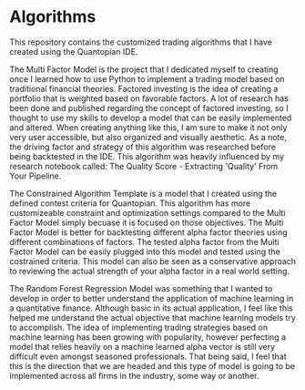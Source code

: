 # Algorithms

This repository contains the customized trading algorithms that I have created using the Quantopian IDE.

The Multi Factor Model is the project that I dedicated myself to creating once I learned how to use Python to implement a trading model based on traditional financial theories. Factored investing is the idea of creating a portfolio that is weighted based on favorable factors. A lot of research has been done and published regarding the concept of factored investing, so I thought to use my skills to develop a model that can be easily implemented and altered. When creating anything like this, I am sure to make it not only very user accessible, but also organized and visually aesthetic. As a note, the driving factor and strategy of this algorithm was researched before being backtested in the IDE. This algorithm was heavily influenced by my research notebook called: The Quality Score - Extracting 'Quality' From Your Pipeline.

The Constrained Algorithm Template is a model that I created using the defined contest criteria for Quantopian. This algorithm has more customizeable constraint and optimization settings compared to the Multi Factor Model simply becuase it is focused on those objectives. The Multi Factor Model is better for backtesting different alpha factor theories using different combinations of factors. The tested alpha factor from the Multi Factor Model can be easily plugged into this model and tested using the costrained criteria. This model can also be seen as a conservative approach to reviewing the actual strength of your alpha factor in a real world setting.

The Random Forest Regression Model was something that I wanted to develop in order to better understand the application of machine learning in a quantitative finance. Although basic in its actual application, I feel like this helped me understand the actual objective that machine learning models try to accomplish. The idea of implementing trading strategies based on machine learning has been growing with popularity, however perfecting a model that relies heavily on a machine learned alpha vector is still very difficult even amongst seasoned professionals. That being said, I feel that this is the direction that we are headed and this type of model is going to be implemented across all firms in the industry, some way or another. 
